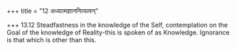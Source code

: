 +++
title = "12 अध्यात्मज्ञाननित्यत्वन्"

+++
13.12 Steadfastness in the knowledge of the Self, contemplation on the
Goal of the knowledge of Reality-this is spoken of as Knowledge.
Ignorance is that which is other than this.
